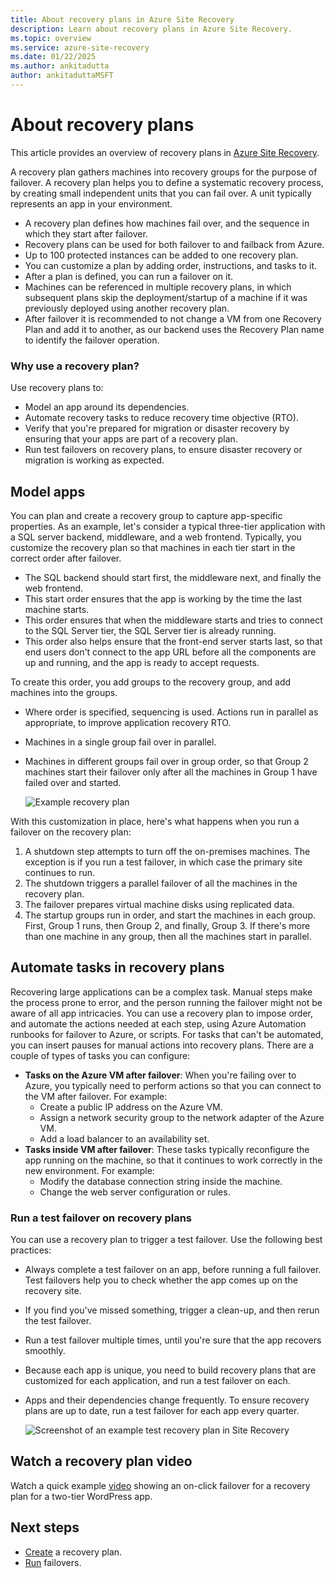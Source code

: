 ```yaml
---
title: About recovery plans in Azure Site Recovery
description: Learn about recovery plans in Azure Site Recovery. 
ms.topic: overview
ms.service: azure-site-recovery
ms.date: 01/22/2025
ms.author: ankitadutta
author: ankitaduttaMSFT
---
```

# About recovery plans

This article provides an overview of recovery plans in [Azure Site Recovery](site-recovery-overview.md).

A recovery plan gathers machines into recovery groups for the purpose of failover. A recovery plan helps you to define a systematic recovery process, by creating small independent units that you can fail over. A unit typically represents an app in your environment.

- A recovery plan defines how machines fail over, and the sequence in which they start after failover.
- Recovery plans can be used for both failover to and failback from Azure.
- Up to 100 protected instances can be added to one recovery plan.
- You can customize a plan by adding order, instructions, and tasks to it.
- After a plan is defined, you can run a failover on it.
- Machines can be referenced in multiple recovery plans, in which subsequent plans skip the deployment/startup of a machine if it was previously deployed using another recovery plan.
- After failover it is recommended to not change a VM from one Recovery Plan and add it to another, as our backend uses the Recovery Plan name to identify the failover operation. 



### Why use a recovery plan?

Use recovery plans to:

* Model an app around its dependencies.
* Automate recovery tasks to reduce recovery time objective (RTO).
* Verify that you're prepared for migration or disaster recovery by ensuring that your apps are part of a recovery plan.
* Run test failovers on recovery plans, to ensure disaster recovery or migration is working as expected.


## Model apps 
You can plan and create a recovery group to capture app-specific properties. As an example, let's consider a typical three-tier application with a SQL server backend, middleware, and a web frontend. Typically, you customize the recovery plan so that machines in each tier start in the correct order after failover.

- The SQL backend should start first, the middleware next, and finally the web frontend.
- This start order ensures that the app is working by the time the last machine starts.
- This order ensures that when the middleware starts and tries to connect to the SQL Server tier, the SQL Server tier is already running. 
- This order also helps ensure that the front-end server starts last, so that end users don't connect to the app URL before all the components are up and running, and the app is ready to accept requests.

To create this order, you add groups to the recovery group, and add machines into the groups.
- Where order is specified, sequencing is used. Actions run in parallel as appropriate, to improve application recovery RTO.
- Machines in a single group fail over in parallel.
- Machines in different groups fail over in group order, so that Group 2 machines start their failover only after all the machines in Group 1 have failed over and started.

	![Example recovery plan](./media/recovery-plan-overview/rp.png)

With this customization in place, here's what happens when you run a failover on the recovery plan: 

1. A shutdown step attempts to turn off the  on-premises machines. The exception is if you run a test failover, in which case the primary site continues to run. 
2. The shutdown triggers a parallel failover of all the machines in the recovery plan.
3. The failover prepares virtual machine disks using replicated data.
4. The startup groups run in order, and start the machines in each group. First, Group 1 runs, then Group 2, and finally, Group 3. If there's more than one machine in any group, then all the machines start in parallel.


## Automate tasks in recovery plans

Recovering large applications can be a complex task. Manual steps make the process prone to error, and the person running the failover might not be aware of all app intricacies. You can use a recovery plan to impose order, and automate the actions needed at each step, using Azure Automation runbooks for failover to Azure, or scripts. For tasks that can't be automated, you can insert pauses for manual actions into recovery plans. There are a couple of types of tasks you can configure:

* **Tasks on the Azure VM after failover**: When you're failing over to Azure, you typically need to perform actions so that you can connect to the VM after failover. For example: 
	* Create a public IP address on the Azure VM.
	* Assign a network security group to the network adapter of the Azure VM.
	* Add a load balancer to an availability set.
* **Tasks inside VM after failover**: These tasks typically reconfigure the app running on the machine, so that it continues to work correctly in the new environment. For example:
	* Modify the database connection string inside the machine.
	* Change the web server configuration or rules.


### Run a test failover on recovery plans

You can use a recovery plan to trigger a test failover. Use the following best practices:

- Always complete a test failover on an app, before running a full failover. Test failovers help you to check whether the app comes up on the recovery site.
- If you find you've missed something, trigger a clean-up, and then rerun the test failover. 
- Run a test failover multiple times, until you're sure that the app recovers smoothly.
- Because each app is unique, you need to build recovery plans that are customized for each application, and run a test failover on each.
- Apps and their dependencies change frequently. To ensure recovery plans are up to date, run a test failover for each app every quarter.

	![Screenshot of an example test recovery plan in Site Recovery](./media/recovery-plan-overview/rptest.png)

## Watch a recovery plan video

Watch a quick example [video](https://youtu.be/1KUVdtvGqw8) showing an on-click failover for a recovery plan for a two-tier WordPress app.
    
## Next steps

- [Create](site-recovery-create-recovery-plans.md) a recovery plan.
- [Run](site-recovery-failover.md) failovers. 
